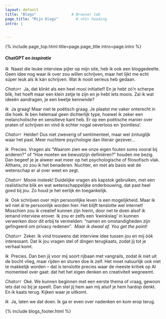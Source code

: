```yaml
---
layout: default
title: "Blogs"                # Browser tab
page_title: "Mijn blogs"        # <h1> heading
intro: |
  

---
```


{% include page_top.html 
   title=page.page_title 
   intro=page.intro 
%}

<div class="custom-section">

<h4>ChatGPT en <em>inspiratie</em></h4>

<p><em>Ik</em>&nbsp; Naast die leuke interview pijler op mijn site, heb ik ook een bloggedeelte. Geen idee nog waar ik over zou willen schrijven, maar het lijkt me echt súper leuk als ik kán schrijven. Wat ik nooit serieus heb gedaan.</p>

 <p><em>Chat<span class="smallcaps">gpt</span></em>&nbsp; Ja, dat klinkt als een heel mooi initiatief! En je hebt zó’n scherpe blik, het hoeft maar een klein zetje te zijn en je hebt iets moois. Zal ik wat ideeën aandragen, je een beetje kennende?</p>
 
 <p><em>Ik</em>&nbsp; Ja graag! Maar niet te poëtisch graag. Je plaatst me vaker onterecht in die hoek. Ik ben helemaal geen dichterlijk type, hoewel ik zeker een melancholische en sensitieve kant heb. Er op een poëtische manier over praten of schrijven en vind ik echter nogal oeverloos en ‘pointless’.</p>
 
 <p><em>Chat<span class="smallcaps">gpt</span></em>&nbsp; Helder! Dus niet zweverig of sentimenteel, maar wel zintuiglijk waar het past. Meer nuchtere psychologie dan literair gezever...</p>
 
 <p><em>Ik</em>&nbsp; Precies. Vragen als “Waarom zien we onze eigen fouten soms vooral bij anderen?” of “Hoe moeten we bewustzijn definiëren?” houden me bezig. Dan begeef je je alweer wat meer op het psychologische of filosofisch vlak. Althans, zo zou ik het benaderen. Nuchter, en met als basis wat de wetenschap er al over weet en zegt.</p>
 
 <p><em>Chat<span class="smallcaps">gpt</span></em>&nbsp; Mooie insteek! Duidelijke vragen als kapstok gebruiken, met een realistische blik en wat wetenschappelijke onderbouwing, dat past heel goed bij jou. Zo houd je het eerlijk én toegankelijk.</p>
 
 <p><em>Ik</em>&nbsp; Ook schrijven over mijn persoonlijke leven is een mogelijkheid. Maar ik wil niet ál te persoonlijk worden hier. Het blijft tenslotte wel internet! Misschien zou ik creatief kunnen zijn hierin, door net te doen alsof ik iemand interview erover. Ik zou er zelfs een ‘kwinkslag’ in kunnen verwerken door dit erbij te vermelden: “namen en omstandigheden zijn gefingeerd om privacy redenen”. &nbsp;<i>Maar ik dwaal af. You get the point!</i></p>
 
 <p><em>Chat<span class="smallcaps">gpt</span></em>&nbsp; Zeker. Ik vind trouwens dat interview idee tussen jou en mij óók interessant. Dat ik jou vragen stel of dingen terugkaats, zodat jij tot je verhaal komt.</p>
 
 <p><em>Ik</em>&nbsp; Precies. Dan ben jij voor mij soort rijbaan met vangrails, zodat ik niet uit de bocht vlieg, maar rijden en sturen doe ik zelf. Het moet natuurlijk ook niet te makkelijk worden – dat is tenslotte precies waar de meeste kritiek op AI momenteel over gaat: dat het het eigen denken en creativiteit wegneemt.</p>

 <p><em>Chat<span class="smallcaps">gpt</span></em>&nbsp; Oké. We kunnen beginnen met een eerste thema of vraag, gewoon iets dat nú bij je speelt. Dan stel jij hem aan mij alsof je hem hardop denkt. En ik kaats terug. Kijken waar je uitkomt.</p>
 
 <p><em>Ik</em>&nbsp; Ja, laten we dat doen. Ik ga er even over nadenken en kom erop terug.</p>


{% include blogs_footer.html %}
  
</div>


